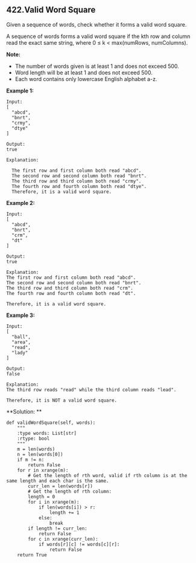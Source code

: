 ## 422.Valid Word Square

Given a sequence of words, check whether it forms a valid word square.

A sequence of words forms a valid word square if the kth row and column read the exact same string, where 0 ≤ k < max(numRows, numColumns).

**Note:**

* The number of words given is at least 1 and does not exceed 500.
* Word length will be at least 1 and does not exceed 500.
* Each word contains only lowercase English alphabet a-z.

**Example 1:**

    Input:
    [
      "abcd",
      "bnrt",
      "crmy",
      "dtye"
    ]

    Output:
    true

    Explanation:

      The first row and first column both read "abcd".
      The second row and second column both read "bnrt".
      The third row and third column both read "crmy".
      The fourth row and fourth column both read "dtye".
      Therefore, it is a valid word square.

**Example 2:**

    Input:
    [
      "abcd",
      "bnrt",
      "crm",
      "dt"
    ]

    Output:
    true

    Explanation:
    The first row and first column both read "abcd".
    The second row and second column both read "bnrt".
    The third row and third column both read "crm".
    The fourth row and fourth column both read "dt".

    Therefore, it is a valid word square.
**Example 3:**

    Input:
    [
      "ball",
      "area",
      "read",
      "lady"
    ]

    Output:
    false

    Explanation:
    The third row reads "read" while the third column reads "lead".

    Therefore, it is NOT a valid word square.
    
**Solution: **

    def validWordSquare(self, words):
        """
        :type words: List[str]
        :rtype: bool
        """
        m = len(words)
        n = len(words[0])
        if m != n:
            return False
        for r in xrange(m):
            # Get the length of rth word, valid if rth column is at the same length and each char is the same.
            curr_len = len(words[r])
            # Get the length of rth column:
            length = 0
            for i in xrange(m):
                if len(words[i]) > r:
                    length += 1
                else:
                    break
            if length != curr_len:
                return False
            for c in xrange(curr_len):
                if words[r][c] != words[c][r]:
                    return False
        return True
                   
        